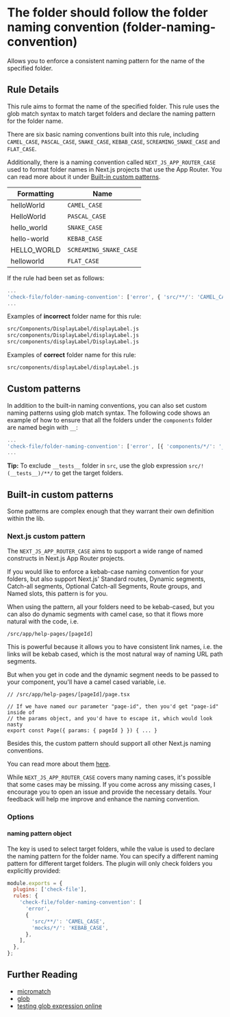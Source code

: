# The folder should follow the folder naming convention (folder-naming-convention)

Allows you to enforce a consistent naming pattern for the name of the specified folder.

## Rule Details

This rule aims to format the name of the specified folder. This rule uses the glob match syntax to match target folders and declare the naming pattern for the folder name.

There are six basic naming conventions built into this rule, including `CAMEL_CASE`, `PASCAL_CASE`, `SNAKE_CASE`, `KEBAB_CASE`, `SCREAMING_SNAKE_CASE` and `FLAT_CASE`.

Additionally, there is a naming convention called `NEXT_JS_APP_ROUTER_CASE` used to format folder names in Next.js projects that use the App Router. You can read more about it under [Built-in custom patterns](#built-in-custom-patterns).

| Formatting  | Name                   |
| ----------- | ---------------------- |
| helloWorld  | `CAMEL_CASE`           |
| HelloWorld  | `PASCAL_CASE`          |
| hello_world | `SNAKE_CASE`           |
| hello-world | `KEBAB_CASE`           |
| HELLO_WORLD | `SCREAMING_SNAKE_CASE` |
| helloworld  | `FLAT_CASE`            |

If the rule had been set as follows:

```js
...
'check-file/folder-naming-convention': ['error', { 'src/**/': 'CAMEL_CASE' }],
...
```

Examples of **incorrect** folder name for this rule:

```sh
src/Components/DisplayLabel/displayLabel.js
src/components/DisplayLabel/displayLabel.js
src/components/displayLabel/DisplayLabel.js
```

Examples of **correct** folder name for this rule:

```sh
src/components/displayLabel/displayLabel.js
```

## Custom patterns

In addition to the built-in naming conventions, you can also set custom naming patterns using glob match syntax. The following code shows an example of how to ensure that all the folders under the `components` folder are named begin with `__`:

```js
...
'check-file/folder-naming-convention': ['error', [{ 'components/*/': '__+([a-z])' }]],
...
```

**Tip:** To exclude `__tests__` folder in `src`, use the glob expression `src/!(__tests__)/**/` to get the target folders.

## Built-in custom patterns

Some patterns are complex enough that they warrant their own definition within the lib.

### Next.js custom pattern

The `NEXT_JS_APP_ROUTER_CASE` aims to support a wide range of named constructs in Next.js App Router projects.

If you would like to enforce a kebab-case naming convention for your folders, but also support Next.js' Standard routes, Dynamic segments, Catch-all segments, Optional Catch-all Segments, Route groups, and Named slots, this pattern is for you.

When using the pattern, all your folders need to be kebab-cased, but you can also do dynamic segments with camel case, so that it flows more natural with the code, i.e.

```
/src/app/help-pages/[pageId]
```

This is powerful because it allows you to have consistent link names, i.e. the links will be kebab cased, which is the most natural way of naming URL path segments.

But when you get in code and the dynamic segment needs to be passed to your component, you'll have a camel cased variable, i.e.

```
// /src/app/help-pages/[pageId]/page.tsx

// If we have named our parameter "page-id", then you'd get "page-id" inside of
// the params object, and you'd have to escape it, which would look nasty
export const Page({ params: { pageId } }) { ... }
```

Besides this, the custom pattern should support all other Next.js naming conventions.

You can read more about them [here](https://github.com/DukeLuo/eslint-plugin-check-file/pull/27#issuecomment-1582551071).

While `NEXT_JS_APP_ROUTER_CASE` covers many naming cases, it's possible that some cases may be missing. If you come across any missing cases, I encourage you to open an issue and provide the necessary details. Your feedback will help me improve and enhance the naming convention.

### Options

#### naming pattern object

The key is used to select target folders, while the value is used to declare the naming pattern for the folder name. You can specify a different naming pattern for different target folders. The plugin will only check folders you explicitly provided:

```js
module.exports = {
  plugins: ['check-file'],
  rules: {
    'check-file/folder-naming-convention': [
      'error',
      {
        'src/**/': 'CAMEL_CASE',
        'mocks/*/': 'KEBAB_CASE',
      },
    ],
  },
};
```

## Further Reading

- [micromatch](https://github.com/micromatch/micromatch)
- [glob](<https://en.wikipedia.org/wiki/Glob_(programming)>)
- [testing glob expression online](https://globster.xyz)
